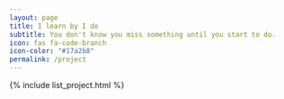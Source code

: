 ```yaml
---
layout: page
title: I learn by I do
subtitle: You don't know you miss something until you start to do.
icon: fas fa-code-branch
icon-color: "#17a2b8"
permalink: /project
---
```


{% include list_project.html %}


